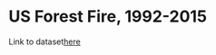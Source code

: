 # US Forest Fire, 1992-2015

Link to dataset[here](https://www.kaggle.com/rtatman/188-million-us-wildfires)